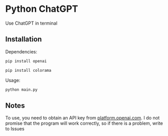 # Python ChatGPT
Use ChatGPT in terminal
## Installation
Dependencies:
```python
pip install openai
```
```python
pip install colorama
```
Usage:
```python
python main.py
```
## Notes
To use, you need to obtain an API key from [platform.openai.com](platform.openai.com). I do not promise that the program will work correctly, so if there is a problem, write to Issues
